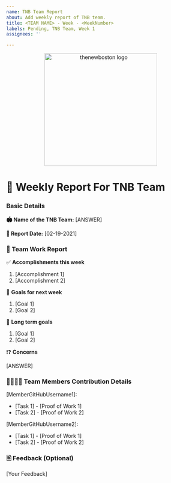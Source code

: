 ```yaml
---
name: TNB Team Report
about: Add weekly report of TNB team.
title: <TEAM NAME> - Week - <WeekNumber>
labels: Pending, TNB Team, Week 1
assignees: ''

---
```

<p align="center">
  <img alt="thenewboston logo" src="https://raw.githubusercontent.com/thenewboston-developers/Activity-Reports/master/images/thenewboston-primary.svg" width="300">
</p>

# 📝 Weekly Report For TNB Team


### Basic Details
**🏟️ Name of the TNB Team:** [ANSWER]
 
**📅 Report Date:** [02-19-2021]

 
### 📜 Team Work Report
✅ **Accomplishments this week** 
 
 1. [Accomplishment 1]
 2. [Accomplishment 2]
 <!-- Add Extra Information if Required -->
 
🚩 **Goals for next week**
 
 1. [Goal 1]
 2. [Goal 2]
 
🔭 **Long term goals** 
  
 1. [Goal 1]
 2. [Goal 2]
 
❗❓ **Concerns** 
  
[ANSWER]
 
### 👨‍💻👩‍💻 Team Members Contribution Details 
[MemberGitHubUsername1]:
* [Task 1] - [Proof of Work 1]
* [Task 2] - [Proof of Work 2]

[MemberGitHubUsername2]:
* [Task 1] - [Proof of Work 1]
* [Task 2] - [Proof of Work 2]

### 🖹 Feedback (Optional)

[Your Feedback]
